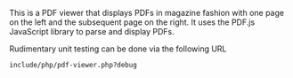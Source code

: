This is a PDF viewer that displays PDFs in magazine fashion with one page on the left and the subsequent page on the
right.  It uses the PDF.js JavaScript library to parse and display PDFs.

Rudimentary unit testing can be done via the following URL

```
include/php/pdf-viewer.php?debug
```